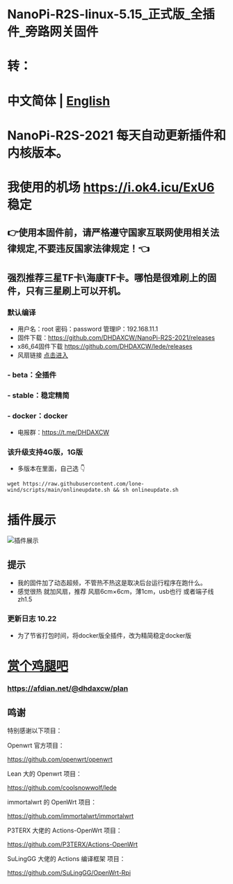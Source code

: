 # NanoPi-R2S-linux-5.15_正式版_全插件_旁路网关固件
# 转：
# 中文简体 | [English](https://github.com/DHDAXCW/NanoPi-R2S-2021/blob/main/EngLish.md)
# NanoPi-R2S-2021 每天自动更新插件和内核版本。
# 我使用的机场 https://i.ok4.icu/ExU6 稳定
## 👉使用本固件前，请严格遵守国家互联网使用相关法律规定,不要违反国家法律规定！👈
## 强烈推荐三星TF卡\海康TF卡。哪怕是很难刷上的固件，只有三星刷上可以开机。
### 默认编译 
- 用户名：root 密码：password 管理IP：192.168.11.1
- 固件下载：https://github.com/DHDAXCW/NanoPi-R2S-2021/releases
- x86_64固件下载 https://github.com/DHDAXCW/lede/releases
- 风扇链接 [点击进入](https://s.click.taobao.com/t?e=m%3D2%26s%3Dd8Ack0Lbx8McQipKwQzePOeEDrYVVa64LKpWJ%2Bin0XJRAdhuF14FMXpyNmcFd6mT8sviUM61dt2T0mcOGN1M6FAj1gqltKaEfKzCcEr0EW0YuhTK3FPxiHMT7yc3NZrQKSOkJV8harV3phaPbavinqGCwVfdcN0wcSpj5qSCmbA%3D)
### - beta：全插件
### - stable：稳定精简
### - docker：docker
- 电报群：https://t.me/DHDAXCW
### 该升级支持4G版，1G版
- 多版本在里面，自己选 👇
```
wget https://raw.githubusercontent.com/lone-wind/scripts/main/onlineupdate.sh && sh onlineupdate.sh
```
# 插件展示
 ![插件展示](data/20.jpg?raw=true "Title")


## 提示
 - 我的固件加了动态超频，不管热不热这是取决后台运行程序在跑什么。
 - 感觉很热  就加风扇，推荐 风扇6cm×6cm，薄1cm，usb也行 或者端子线zh1.5
### 更新日志 10.22
- 为了节省打包时间，将docker版全插件，改为精简稳定docker版
# [赏个鸡腿吧](https://afdian.net/@dhdaxcw/plan)
### https://afdian.net/@dhdaxcw/plan

## 鸣谢

特别感谢以下项目：

Openwrt 官方项目：

<https://github.com/openwrt/openwrt>

Lean 大的 Openwrt 项目：

<https://github.com/coolsnowwolf/lede>

immortalwrt 的 OpenWrt 项目：

<https://github.com/immortalwrt/immortalwrt>

P3TERX 大佬的 Actions-OpenWrt 项目：

<https://github.com/P3TERX/Actions-OpenWrt>

SuLingGG 大佬的 Actions 编译框架 项目：

https://github.com/SuLingGG/OpenWrt-Rpi

